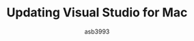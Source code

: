 ---
title: "Updating Visual Studio for Mac"
description: 
author: asb3993
ms.author: amburns
ms.date: 04/14/2017
ms.topic: article
ms.assetid: DB8DC9FE-FF21-4061-8A96-3F9FC08A4F8F
---